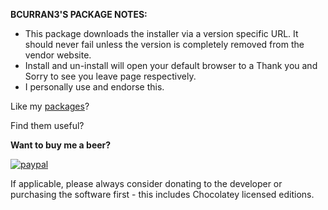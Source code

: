**BCURRAN3'S PACKAGE NOTES:**

* This package downloads the installer via a version specific URL. It should never fail unless the version is completely removed from the vendor website.
* Install and un-install will open your default browser to a Thank you and Sorry to see you leave page respectively.
* I personally use and endorse this. 

Like my [packages](https://chocolatey.org/profiles/bcurran3)? 

Find them useful?

**Want to buy me a beer?**

[![paypal](https://www.paypalobjects.com/en_US/i/btn/btn_donateCC_LG.gif)](https://www.paypal.com/cgi-bin/webscr?cmd=_s-xclick&hosted_button_id=4ECL3UCG5CGB6)

If applicable, please always consider donating to the developer or purchasing the software first - this includes Chocolatey licensed editions. 

